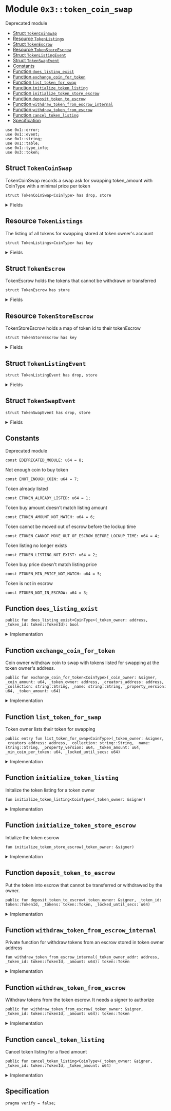 
<a id="0x3_token_coin_swap"></a>

# Module `0x3::token_coin_swap`

Deprecated module


-  [Struct `TokenCoinSwap`](#0x3_token_coin_swap_TokenCoinSwap)
-  [Resource `TokenListings`](#0x3_token_coin_swap_TokenListings)
-  [Struct `TokenEscrow`](#0x3_token_coin_swap_TokenEscrow)
-  [Resource `TokenStoreEscrow`](#0x3_token_coin_swap_TokenStoreEscrow)
-  [Struct `TokenListingEvent`](#0x3_token_coin_swap_TokenListingEvent)
-  [Struct `TokenSwapEvent`](#0x3_token_coin_swap_TokenSwapEvent)
-  [Constants](#@Constants_0)
-  [Function `does_listing_exist`](#0x3_token_coin_swap_does_listing_exist)
-  [Function `exchange_coin_for_token`](#0x3_token_coin_swap_exchange_coin_for_token)
-  [Function `list_token_for_swap`](#0x3_token_coin_swap_list_token_for_swap)
-  [Function `initialize_token_listing`](#0x3_token_coin_swap_initialize_token_listing)
-  [Function `initialize_token_store_escrow`](#0x3_token_coin_swap_initialize_token_store_escrow)
-  [Function `deposit_token_to_escrow`](#0x3_token_coin_swap_deposit_token_to_escrow)
-  [Function `withdraw_token_from_escrow_internal`](#0x3_token_coin_swap_withdraw_token_from_escrow_internal)
-  [Function `withdraw_token_from_escrow`](#0x3_token_coin_swap_withdraw_token_from_escrow)
-  [Function `cancel_token_listing`](#0x3_token_coin_swap_cancel_token_listing)
-  [Specification](#@Specification_1)


<pre><code>use 0x1::error;<br/>use 0x1::event;<br/>use 0x1::string;<br/>use 0x1::table;<br/>use 0x1::type_info;<br/>use 0x3::token;<br/></code></pre>



<a id="0x3_token_coin_swap_TokenCoinSwap"></a>

## Struct `TokenCoinSwap`

TokenCoinSwap records a swap ask for swapping token_amount with CoinType with a minimal price per token


<pre><code>struct TokenCoinSwap&lt;CoinType&gt; has drop, store<br/></code></pre>



<details>
<summary>Fields</summary>


<dl>
<dt>
<code>token_amount: u64</code>
</dt>
<dd>

</dd>
<dt>
<code>min_price_per_token: u64</code>
</dt>
<dd>

</dd>
</dl>


</details>

<a id="0x3_token_coin_swap_TokenListings"></a>

## Resource `TokenListings`

The listing of all tokens for swapping stored at token owner's account


<pre><code>struct TokenListings&lt;CoinType&gt; has key<br/></code></pre>



<details>
<summary>Fields</summary>


<dl>
<dt>
<code>listings: table::Table&lt;token::TokenId, token_coin_swap::TokenCoinSwap&lt;CoinType&gt;&gt;</code>
</dt>
<dd>

</dd>
<dt>
<code>listing_events: event::EventHandle&lt;token_coin_swap::TokenListingEvent&gt;</code>
</dt>
<dd>

</dd>
<dt>
<code>swap_events: event::EventHandle&lt;token_coin_swap::TokenSwapEvent&gt;</code>
</dt>
<dd>

</dd>
</dl>


</details>

<a id="0x3_token_coin_swap_TokenEscrow"></a>

## Struct `TokenEscrow`

TokenEscrow holds the tokens that cannot be withdrawn or transferred


<pre><code>struct TokenEscrow has store<br/></code></pre>



<details>
<summary>Fields</summary>


<dl>
<dt>
<code>token: token::Token</code>
</dt>
<dd>

</dd>
<dt>
<code>locked_until_secs: u64</code>
</dt>
<dd>

</dd>
</dl>


</details>

<a id="0x3_token_coin_swap_TokenStoreEscrow"></a>

## Resource `TokenStoreEscrow`

TokenStoreEscrow holds a map of token id to their tokenEscrow


<pre><code>struct TokenStoreEscrow has key<br/></code></pre>



<details>
<summary>Fields</summary>


<dl>
<dt>
<code>token_escrows: table::Table&lt;token::TokenId, token_coin_swap::TokenEscrow&gt;</code>
</dt>
<dd>

</dd>
</dl>


</details>

<a id="0x3_token_coin_swap_TokenListingEvent"></a>

## Struct `TokenListingEvent`



<pre><code>struct TokenListingEvent has drop, store<br/></code></pre>



<details>
<summary>Fields</summary>


<dl>
<dt>
<code>token_id: token::TokenId</code>
</dt>
<dd>

</dd>
<dt>
<code>amount: u64</code>
</dt>
<dd>

</dd>
<dt>
<code>min_price: u64</code>
</dt>
<dd>

</dd>
<dt>
<code>locked_until_secs: u64</code>
</dt>
<dd>

</dd>
<dt>
<code>coin_type_info: type_info::TypeInfo</code>
</dt>
<dd>

</dd>
</dl>


</details>

<a id="0x3_token_coin_swap_TokenSwapEvent"></a>

## Struct `TokenSwapEvent`



<pre><code>struct TokenSwapEvent has drop, store<br/></code></pre>



<details>
<summary>Fields</summary>


<dl>
<dt>
<code>token_id: token::TokenId</code>
</dt>
<dd>

</dd>
<dt>
<code>token_buyer: address</code>
</dt>
<dd>

</dd>
<dt>
<code>token_amount: u64</code>
</dt>
<dd>

</dd>
<dt>
<code>coin_amount: u64</code>
</dt>
<dd>

</dd>
<dt>
<code>coin_type_info: type_info::TypeInfo</code>
</dt>
<dd>

</dd>
</dl>


</details>

<a id="@Constants_0"></a>

## Constants


<a id="0x3_token_coin_swap_EDEPRECATED_MODULE"></a>

Deprecated module


<pre><code>const EDEPRECATED_MODULE: u64 &#61; 8;<br/></code></pre>



<a id="0x3_token_coin_swap_ENOT_ENOUGH_COIN"></a>

Not enough coin to buy token


<pre><code>const ENOT_ENOUGH_COIN: u64 &#61; 7;<br/></code></pre>



<a id="0x3_token_coin_swap_ETOKEN_ALREADY_LISTED"></a>

Token already listed


<pre><code>const ETOKEN_ALREADY_LISTED: u64 &#61; 1;<br/></code></pre>



<a id="0x3_token_coin_swap_ETOKEN_AMOUNT_NOT_MATCH"></a>

Token buy amount doesn't match listing amount


<pre><code>const ETOKEN_AMOUNT_NOT_MATCH: u64 &#61; 6;<br/></code></pre>



<a id="0x3_token_coin_swap_ETOKEN_CANNOT_MOVE_OUT_OF_ESCROW_BEFORE_LOCKUP_TIME"></a>

Token cannot be moved out of escrow before the lockup time


<pre><code>const ETOKEN_CANNOT_MOVE_OUT_OF_ESCROW_BEFORE_LOCKUP_TIME: u64 &#61; 4;<br/></code></pre>



<a id="0x3_token_coin_swap_ETOKEN_LISTING_NOT_EXIST"></a>

Token listing no longer exists


<pre><code>const ETOKEN_LISTING_NOT_EXIST: u64 &#61; 2;<br/></code></pre>



<a id="0x3_token_coin_swap_ETOKEN_MIN_PRICE_NOT_MATCH"></a>

Token buy price doesn't match listing price


<pre><code>const ETOKEN_MIN_PRICE_NOT_MATCH: u64 &#61; 5;<br/></code></pre>



<a id="0x3_token_coin_swap_ETOKEN_NOT_IN_ESCROW"></a>

Token is not in escrow


<pre><code>const ETOKEN_NOT_IN_ESCROW: u64 &#61; 3;<br/></code></pre>



<a id="0x3_token_coin_swap_does_listing_exist"></a>

## Function `does_listing_exist`



<pre><code>public fun does_listing_exist&lt;CoinType&gt;(_token_owner: address, _token_id: token::TokenId): bool<br/></code></pre>



<details>
<summary>Implementation</summary>


<pre><code>public fun does_listing_exist&lt;CoinType&gt;(<br/>    _token_owner: address,<br/>    _token_id: TokenId<br/>): bool &#123;<br/>    abort error::invalid_argument(EDEPRECATED_MODULE)<br/>&#125;<br/></code></pre>



</details>

<a id="0x3_token_coin_swap_exchange_coin_for_token"></a>

## Function `exchange_coin_for_token`

Coin owner withdraw coin to swap with tokens listed for swapping at the token owner's address.


<pre><code>public fun exchange_coin_for_token&lt;CoinType&gt;(_coin_owner: &amp;signer, _coin_amount: u64, _token_owner: address, _creators_address: address, _collection: string::String, _name: string::String, _property_version: u64, _token_amount: u64)<br/></code></pre>



<details>
<summary>Implementation</summary>


<pre><code>public fun exchange_coin_for_token&lt;CoinType&gt;(<br/>    _coin_owner: &amp;signer,<br/>    _coin_amount: u64,<br/>    _token_owner: address,<br/>    _creators_address: address,<br/>    _collection: String,<br/>    _name: String,<br/>    _property_version: u64,<br/>    _token_amount: u64,<br/>) &#123;<br/>    abort error::invalid_argument(EDEPRECATED_MODULE)<br/>&#125;<br/></code></pre>



</details>

<a id="0x3_token_coin_swap_list_token_for_swap"></a>

## Function `list_token_for_swap`

Token owner lists their token for swapping


<pre><code>public entry fun list_token_for_swap&lt;CoinType&gt;(_token_owner: &amp;signer, _creators_address: address, _collection: string::String, _name: string::String, _property_version: u64, _token_amount: u64, _min_coin_per_token: u64, _locked_until_secs: u64)<br/></code></pre>



<details>
<summary>Implementation</summary>


<pre><code>public entry fun list_token_for_swap&lt;CoinType&gt;(<br/>    _token_owner: &amp;signer,<br/>    _creators_address: address,<br/>    _collection: String,<br/>    _name: String,<br/>    _property_version: u64,<br/>    _token_amount: u64,<br/>    _min_coin_per_token: u64,<br/>    _locked_until_secs: u64<br/>) &#123;<br/>    abort error::invalid_argument(EDEPRECATED_MODULE)<br/>&#125;<br/></code></pre>



</details>

<a id="0x3_token_coin_swap_initialize_token_listing"></a>

## Function `initialize_token_listing`

Initalize the token listing for a token owner


<pre><code>fun initialize_token_listing&lt;CoinType&gt;(_token_owner: &amp;signer)<br/></code></pre>



<details>
<summary>Implementation</summary>


<pre><code>fun initialize_token_listing&lt;CoinType&gt;(_token_owner: &amp;signer) &#123;<br/>    abort error::invalid_argument(EDEPRECATED_MODULE)<br/>&#125;<br/></code></pre>



</details>

<a id="0x3_token_coin_swap_initialize_token_store_escrow"></a>

## Function `initialize_token_store_escrow`

Intialize the token escrow


<pre><code>fun initialize_token_store_escrow(_token_owner: &amp;signer)<br/></code></pre>



<details>
<summary>Implementation</summary>


<pre><code>fun initialize_token_store_escrow(_token_owner: &amp;signer) &#123;<br/>    abort error::invalid_argument(EDEPRECATED_MODULE)<br/>&#125;<br/></code></pre>



</details>

<a id="0x3_token_coin_swap_deposit_token_to_escrow"></a>

## Function `deposit_token_to_escrow`

Put the token into escrow that cannot be transferred or withdrawed by the owner.


<pre><code>public fun deposit_token_to_escrow(_token_owner: &amp;signer, _token_id: token::TokenId, _tokens: token::Token, _locked_until_secs: u64)<br/></code></pre>



<details>
<summary>Implementation</summary>


<pre><code>public fun deposit_token_to_escrow(<br/>    _token_owner: &amp;signer,<br/>    _token_id: TokenId,<br/>    _tokens: Token,<br/>    _locked_until_secs: u64<br/>) &#123;<br/>    abort error::invalid_argument(EDEPRECATED_MODULE)<br/>&#125;<br/></code></pre>



</details>

<a id="0x3_token_coin_swap_withdraw_token_from_escrow_internal"></a>

## Function `withdraw_token_from_escrow_internal`

Private function for withdraw tokens from an escrow stored in token owner address


<pre><code>fun withdraw_token_from_escrow_internal(_token_owner_addr: address, _token_id: token::TokenId, _amount: u64): token::Token<br/></code></pre>



<details>
<summary>Implementation</summary>


<pre><code>fun withdraw_token_from_escrow_internal(<br/>    _token_owner_addr: address,<br/>    _token_id: TokenId,<br/>    _amount: u64<br/>): Token &#123;<br/>    abort error::invalid_argument(EDEPRECATED_MODULE)<br/>&#125;<br/></code></pre>



</details>

<a id="0x3_token_coin_swap_withdraw_token_from_escrow"></a>

## Function `withdraw_token_from_escrow`

Withdraw tokens from the token escrow. It needs a signer to authorize


<pre><code>public fun withdraw_token_from_escrow(_token_owner: &amp;signer, _token_id: token::TokenId, _amount: u64): token::Token<br/></code></pre>



<details>
<summary>Implementation</summary>


<pre><code>public fun withdraw_token_from_escrow(<br/>    _token_owner: &amp;signer,<br/>    _token_id: TokenId,<br/>    _amount: u64<br/>): Token &#123;<br/>    abort error::invalid_argument(EDEPRECATED_MODULE)<br/>&#125;<br/></code></pre>



</details>

<a id="0x3_token_coin_swap_cancel_token_listing"></a>

## Function `cancel_token_listing`

Cancel token listing for a fixed amount


<pre><code>public fun cancel_token_listing&lt;CoinType&gt;(_token_owner: &amp;signer, _token_id: token::TokenId, _token_amount: u64)<br/></code></pre>



<details>
<summary>Implementation</summary>


<pre><code>public fun cancel_token_listing&lt;CoinType&gt;(<br/>    _token_owner: &amp;signer,<br/>    _token_id: TokenId,<br/>    _token_amount: u64,<br/>) &#123;<br/>    abort error::invalid_argument(EDEPRECATED_MODULE)<br/>&#125;<br/></code></pre>



</details>

<a id="@Specification_1"></a>

## Specification



<pre><code>pragma verify &#61; false;<br/></code></pre>


[move-book]: https://aptos.dev/move/book/SUMMARY
